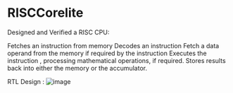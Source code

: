 # RISCCorelite
Designed and Verified a RISC CPU: 

Fetches an instruction from memory
Decodes an instruction
Fetch a data operand from the memory if required by the instruction
Executes the instruction , processing mathematical operations, if required.
Stores results back into either the memory or the accumulator.

RTL Design : 
![image](https://github.com/user-attachments/assets/5b66d00c-ffd0-4c5e-8f9d-ebe02c39ad4e)
